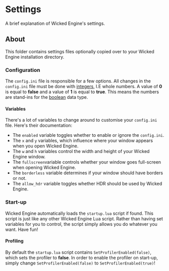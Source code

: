 # Settings  

A brief explanation of Wicked Engine's settings.

## About

This folder contains settings files optionally copied over to your Wicked
Engine installation directory. 

### Configuration

The `config.ini` file is responsible for a few options. All changes in the
`config.ini` file must be done with [integers](https://en.wikipedia.org/wiki/Integer),
I.E whole numbers. A value of **0** is equal to **false** and a value of **1**
is equal to **true**. This means the numbers are stand-ins for the
[boolean](https://en.wikipedia.org/wiki/Boolean_data_type) data type.

#### Variables
There's a lot of variables to change around to customise your `config.ini` file. 
Here's their documentation:

- The `enabled` variable toggles whether to enable or ignore the `config.ini`.
- The `x` and `y`
variables, which influence where your window appears when you open Wicked 
Engine.
- The `w` and `h` variables control the width and height of your Wicked Engine window.
- The `fullscreen`variable controls whether your window goes full-screen when opening Wicked Engine.
- The `borderless` variable determines if your window should have borders or not.
- The `allow_hdr` variable toggles whether HDR should be used by Wicked Engine.

### Start-up 

Wicked Engine automatically loads the `startup.lua` script if found. This script
is just like any other Wicked Engine Lua script. Rather than having set variables
for you to control, the script simply allows you do whatever you want. Have fun!

#### Profiling
By default the `startup.lua` script contains `SetProfilerEnabled(false)`, which
sets the profiler to **false**. In order to enable the profiler on start-up,
simply change `SetProfilerEnabled(false)` to `SetProfilerEnabled(true)`!


